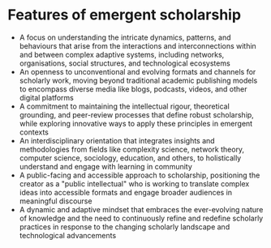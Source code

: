 # Features of emergent scholarship

- A focus on understanding the intricate dynamics, patterns, and behaviours that arise from the interactions and interconnections within and between complex adaptive systems, including networks, organisations, social structures, and technological ecosystems
- An openness to unconventional and evolving formats and channels for scholarly work, moving beyond traditional academic publishing models to encompass diverse media like blogs, podcasts, videos, and other digital platforms
- A commitment to maintaining the intellectual rigour, theoretical grounding, and peer-review processes that define robust scholarship, while exploring innovative ways to apply these principles in emergent contexts
- An interdisciplinary orientation that integrates insights and methodologies from fields like complexity science, network theory, computer science, sociology, education, and others, to holistically understand and engage with learning in community
- A public-facing and accessible approach to scholarship, positioning the creator as a "public intellectual" who is working to translate complex ideas into accessible formats and engage broader audiences in meaningful discourse
- A dynamic and adaptive mindset that embraces the ever-evolving nature of knowledge and the need to continuously refine and redefine scholarly practices in response to the changing scholarly landscape and technological advancements
